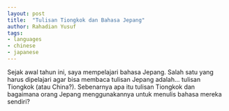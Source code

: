 ```yaml
---
layout: post
title:  "Tulisan Tiongkok dan Bahasa Jepang"
author: Rahadian Yusuf
tags:
- languages
- chinese
- japanese
---
```


Sejak awal tahun ini, saya mempelajari bahasa Jepang. Salah satu yang harus dipelajari agar bisa membaca tulisan Jepang adalah... tulisan Tiongkok (atau China?). Sebenarnya apa itu tulisan Tiongkok dan bagaimana orang Jepang menggunakannya untuk menulis bahasa mereka sendiri?

<!-- more -->
